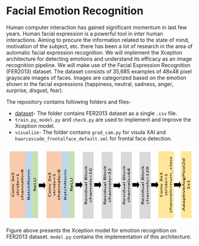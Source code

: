 # Facial Emotion Recognition 

Human computer interaction has gained significant momentum in last few years. Human facial expression is a powerful tool in inter human interactions. Aiming to procure the information related to the state of mind, motivation of the subject, etc. there has been a lot of research in the area of automatic facial expression recognition. We will implement the Xception architecture for detecting emotions and understand its efficacy as an image recognition pipeline. We will make use of the Facial Expression Recognition (FER2013) dataset. The dataset consists of 35,685 examples of 48x48 pixel grayscale images of faces. Images are categorized based on the emotion shown in the facial expressions (happiness, neutral, sadness, anger, surprise, disgust, fear).  

The repository contains following folders and files-  
* [dataset][dataset]- The folder contains FER2013 dataset as a single `.csv` file.
* `train.py`, `model.py` and `check.py` are used to implement and improve the Xception model.
* `visualize`- The folder contains `grad_cam.py` for visula XAI and `haarcascade_frontalface_default.xml` for frontal face detection.

<p align="center"><img src="xception.PNG" height="200" width="800"></p>

Figure above presents the Xception model for emotion recognition on FER2013 dataset. `model.py` contains the implementation of this architecture.

[dataset]: https://drive.google.com/drive/folders/1sflMPpaeoECBWLOJbP9AFefUGoD336en?usp=sharing

